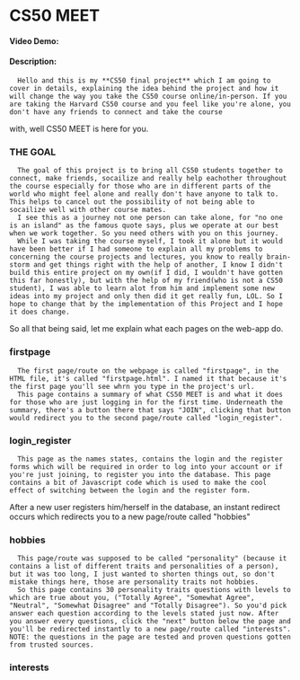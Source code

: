 # CS50 MEET
#### Video Demo:  <URL HERE>
#### Description:

      Hello and this is my **CS50 final project** which I am going to cover in details, explaining the idea behind the project and how it will change the way you take the CS50 course online/in-person. If you are taking the Harvard CS50 course and you feel like you're alone, you don't have any friends to connect and take the course 
with, well CS50 MEET is here for you. 
  
  ### THE GOAL
      The goal of this project is to bring all CS50 students together to connect, make friends, socailize and really help eachother throughout the course especially for those who are in different parts of the world who might feel alone and really don't have anyone to talk to. This helps to cancel out the possibility of not being able to socailize well with other course mates.
      I see this as a journey not one person can take alone, for "no one is an island" as the famous quote says, plus we operate at our best when we work together. So you need others with you on this journey.
      While I was taking the course myself, I took it alone but it would have been better if I had someone to explain all my problems to concerning the course projects and lectures, you know to really brain-storm and get things right with the help of another, I know I didn't build this entire project on my own(if I did, I wouldn't have gotten this far honestly), but with the help of my friend(who is not a CS50 student), I was able to learn alot from him and implement some new ideas into my project and only then did it get really fun, LOL. So I hope to change that by the implementation of this Project and I hope it does change.
  
So all that being said, let me explain what each pages on the web-app do.
      
  ### firstpage
      The first page/route on the webpage is called "firstpage", in the HTML file, it's called "firstpage.html". I named it that because it's the first page you'll see whrn you type in the project's url.
      This page contains a summary of what CS50 MEET is and what it does for those who are just logging in for the first time. Underneath the summary, there's a button there that says "JOIN", clicking that button would redirect you to the second page/route called "login_register".
      
  ### login_register
      This page as the names states, contains the login and the register forms which will be required in order to log into your account or if you're just joining, to register you into the database. This page contains a bit of Javascript code which is used to make the cool effect of switching between the login and the register form.
After a new user registers him/herself in the database, an instant redirect occurs which redirects you to a new page/route called "hobbies"
  
  ### hobbies
      This page/route was supposed to be called "personality" (because it contains a list of different traits and personalities of a person), but it was too long, I just wanted to shorten things out, so don't mistake things here, those are personality traits not hobbies.
      So this page contains 30 personality traits questions with levels to which are true about you, ("Totally Agree", "Somewhat Agree", "Neutral", "Somewhat Disagree" and "Totally Disagree"). So you'd pick answer each question according to the levels stated just now. After you answer every questions, click the "next" button below the page and you'll be redirected instantly to a new page/route called "interests". NOTE: the questions in the page are tested and proven questions gotten from trusted sources.

  ### interests
       
      
